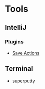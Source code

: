 # Tools

## IntelliJ

### Plugins

* [Save Actions](https://plugins.jetbrains.com/plugin/7642)

## Terminal

* [superputty](https://code.google.com/archive/p/superputty/)
